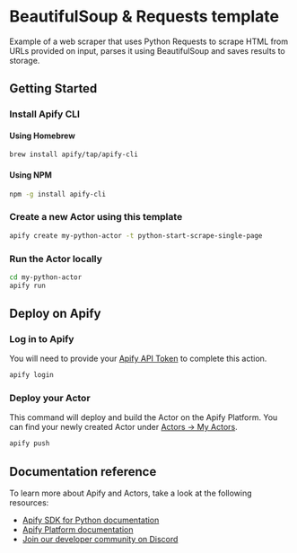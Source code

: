# BeautifulSoup & Requests template

Example of a web scraper that uses Python Requests to scrape HTML from URLs provided on input, parses it using BeautifulSoup and saves results to storage.

## Getting Started

### Install Apify CLI

#### Using Homebrew

```Bash
brew install apify/tap/apify-cli
```

#### Using NPM

```Bash
npm -g install apify-cli
```

### Create a new Actor using this template

```Bash
apify create my-python-actor -t python-start-scrape-single-page
```

### Run the Actor locally

```Bash
cd my-python-actor
apify run
```

## Deploy on Apify

### Log in to Apify

You will need to provide your [Apify API Token](https://console.apify.com/account/integrations) to complete this action.

```Bash
apify login
```

### Deploy your Actor

This command will deploy and build the Actor on the Apify Platform. You can find your newly created Actor under [Actors -> My Actors](https://console.apify.com/actors?tab=my).

```Bash
apify push
```

## Documentation reference

To learn more about Apify and Actors, take a look at the following resources:

- [Apify SDK for Python documentation](https://docs.apify.com/sdk/python)
- [Apify Platform documentation](https://docs.apify.com/platform)
- [Join our developer community on Discord](https://discord.com/invite/jyEM2PRvMU)
